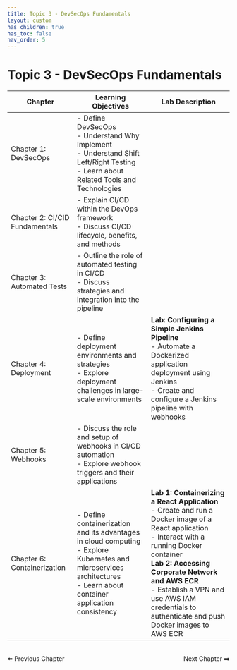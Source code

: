 ```yaml
---
title: Topic 3 - DevSecOps Fundamentals
layout: custom
has_children: true
has_toc: false
nav_order: 5
---
```


# Topic 3 - DevSecOps Fundamentals

| Chapter | Learning Objectives | Lab Description |
|---------|---------------------|-----------------|
| Chapter 1: DevSecOps | - Define DevSecOps<br>- Understand Why Implement<br>- Understand Shift Left/Right Testing<br>- Learn about Related Tools and Technologies | |
| Chapter 2: CI/CID Fundamentals | - Explain CI/CD within the DevOps framework<br>- Discuss CI/CD lifecycle, benefits, and methods |  |
| Chapter 3: Automated Tests | - Outline the role of automated testing in CI/CD<br>- Discuss strategies and integration into the pipeline |  |
| Chapter 4: Deployment | - Define deployment environments and strategies<br>- Explore deployment challenges in large-scale environments | **Lab: Configuring a Simple Jenkins Pipeline**<br>- Automate a Dockerized application deployment using Jenkins<br>- Create and configure a Jenkins pipeline with webhooks |
| Chapter 5: Webhooks | - Discuss the role and setup of webhooks in CI/CD automation<br>- Explore webhook triggers and their applications |  |
| Chapter 6: Containerization | - Define containerization and its advantages in cloud computing<br>- Explore Kubernetes and microservices architectures<br>- Learn about container application consistency | **Lab 1: Containerizing a React Application**<br>- Create and run a Docker image of a React application<br>- Interact with a running Docker container<br>**Lab 2: Accessing Corporate Network and AWS ECR**<br>- Establish a VPN and use AWS IAM credentials to authenticate and push Docker images to AWS ECR |

<div style="display: flex; justify-content: space-between; margin-top: 2rem;">
  <a href="../Topic-2-Git/chapter-5-advanced-git-techniques/" style="text-decoration: none;">⬅️ Previous Chapter</a>
  <a href="./chapter-1-devsecops/" style="text-decoration: none;">Next Chapter ➡️</a>
</div>